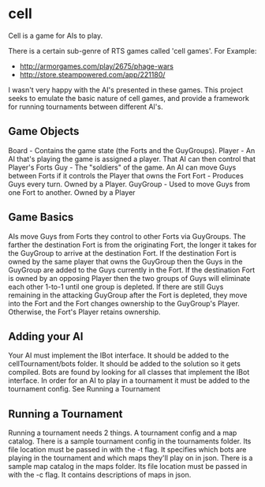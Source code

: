 # cell
Cell is a game for AIs to play.

There is a certain sub-genre of RTS games called 'cell games'. For Example:
* http://armorgames.com/play/2675/phage-wars
* http://store.steampowered.com/app/221180/

I wasn't very happy with the AI's presented in these games. This project seeks to emulate the basic nature of cell games, and provide a framework for running tournaments between different AI's.

## Game Objects
Board - Contains the game state (the Forts and the GuyGroups).
Player - An AI that's playing the game is assigned a player. That AI can then control that Player's Forts
Guy - The "soldiers" of the game. An AI can move Guys between Forts if it controls the Player that owns the Fort
Fort - Produces Guys every turn. Owned by a Player.
GuyGroup - Used to move Guys from one Fort to another. Owned by a Player

## Game Basics
AIs move Guys from Forts they control to other Forts via GuyGroups. The farther the destination Fort is from the originating Fort, the longer it takes for the GuyGroup to arrive at the destination Fort. If the destination Fort is owned by the same player that owns the GuyGroup then the Guys in the GuyGroup are added to the Guys currently in the Fort. If the destination Fort is owned by an opposing Player then the two groups of Guys will eliminate each other 1-to-1 until one group is depleted. If there are still Guys remaining in the attacking GuyGroup after the Fort is depleted, they move into the Fort and the Fort changes ownership to the GuyGroup's Player. Otherwise, the Fort's Player retains ownership.

## Adding your AI
Your AI must implement the IBot interface.
It should be added to the cellTournament/bots folder.
It should be added to the solution so it gets compiled.
Bots are found by looking for all classes that implement the IBot interface.
In order for an AI to play in a tournament it must be added to the tournament config. See Running a Tournament

## Running a Tournament
Running a tournament needs 2 things. A tournament config and a map catalog.
There is a sample tournament config in the tournaments folder. 
Its file location must be passed in with the -t flag.
It specifies which bots are playing in the tournament and which maps they'll play on in json.
There is a sample map catalog in the maps folder.
Its file location must be passed in with the -c flag.
It contains descriptions of maps in json.